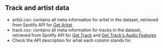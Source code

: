 ## Track and artist data 
- artist.csv: contains all meta information for artist in the dataset, retrieved from Spotify API for [Get Artist](https://developer.spotify.com/documentation/web-api/reference/#/operations/get-an-artist)
- track.csv: contains all meta information for tracks in the dataset, retrieved from Spotify API for [Get Track](https://developer.spotify.com/documentation/web-api/reference/#/operations/get-track) and [Get Track's Audio Features](https://developer.spotify.com/documentation/web-api/reference/#/operations/get-track)
- Check the API description for what each column stands for 